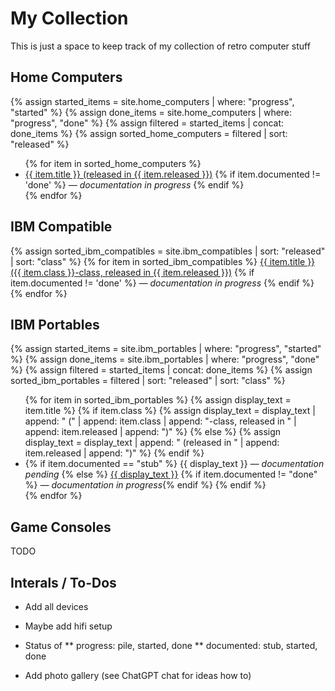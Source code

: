 # My Collection

This is just a space to keep track of my collection of retro computer stuff

## Home Computers

{% assign started_items = site.home_computers | where: "progress", "started" %}
{% assign done_items = site.home_computers | where: "progress", "done" %}
{% assign filtered = started_items | concat: done_items %}
{% assign sorted_home_computers = filtered | sort: "released" %}
<ul>
{% for item in sorted_home_computers %}
  <li>
  <a href="{{ item.url | relative_url }}">{{ item.title }} (released in {{ item.released }})</a>
  {% if item.documented != 'done' %} <em> — documentation in progress</em> {% endif %}
  </li>
{% endfor %}
</ul>

## IBM Compatible

{% assign sorted_ibm_compatibles = site.ibm_compatibles | sort: "released" | sort: "class" %}
{% for item in sorted_ibm_compatibles %}
  <a href="{{ item.url | relative_url }}">{{ item.title }} ({{ item.class }}-class, released in {{ item.released }})</a>
  {% if item.documented != 'done' %} <em> — documentation in progress</em> {% endif %}
  <br>
{% endfor %}

## IBM Portables

{% assign started_items = site.ibm_portables | where: "progress", "started" %}
{% assign done_items = site.ibm_portables | where: "progress", "done" %}
{% assign filtered = started_items | concat: done_items %}
{% assign sorted_ibm_portables = filtered | sort: "released" | sort: "class" %}
<ul>
{% for item in sorted_ibm_portables %}
  {% assign display_text = item.title %}
  {% if item.class %}
    {% assign display_text = display_text | append: " (" | append: item.class | append: "-class, released in " | append: item.released | append: ")" %}
  {% else %}
    {% assign display_text = display_text | append: " (released in " | append: item.released | append: ")" %}
  {% endif %}
  <li>
  {% if item.documented == "stub" %}
    {{ display_text }} <em>— documentation pending</em>
  {% else %}
    <a href="{{ item.url | relative_url }}">{{ display_text }}</a>
    {% if item.documented != "done" %} <em>— documentation in progress</em>{% endif %}
  {% endif %}
  </li>
{% endfor %}
</ul>

## Game Consoles

TODO

## Interals / To-Dos

* Add all devices

* Maybe add hifi setup

* Status of 
** progress: pile, started, done
** documented: stub, started, done

* Add photo gallery (see ChatGPT chat for ideas how to)
